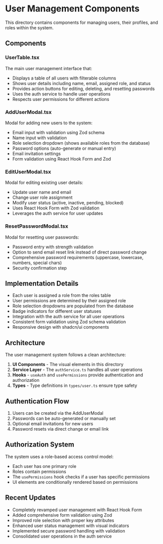 # User Management Components

This directory contains components for managing users, their profiles, and roles within the system.

## Components

### UserTable.tsx

The main user management interface that:

- Displays a table of all users with filterable columns
- Shows user details including name, email, assigned role, and status
- Provides action buttons for editing, deleting, and resetting passwords
- Uses the auth service to handle user operations
- Respects user permissions for different actions

### AddUserModal.tsx

Modal for adding new users to the system:

- Email input with validation using Zod schema
- Name input with validation
- Role selection dropdown (shows available roles from the database)
- Password options (auto-generate or manual entry)
- Email invitation settings
- Form validation using React Hook Form and Zod

### EditUserModal.tsx

Modal for editing existing user details:

- Update user name and email
- Change user role assignment
- Modify user status (active, inactive, pending, blocked)
- Uses React Hook Form with Zod validation
- Leverages the auth service for user updates

### ResetPasswordModal.tsx

Modal for resetting user passwords:

- Password entry with strength validation
- Option to send email reset link instead of direct password change
- Comprehensive password requirements (uppercase, lowercase, numbers, special chars)
- Security confirmation step

## Implementation Details

- Each user is assigned a role from the roles table
- User permissions are determined by their assigned role
- Role selection dropdowns are populated from the database
- Badge indicators for different user statuses
- Integration with the auth service for all user operations
- Consistent form validation using Zod schema validation
- Responsive design with shadcn/ui components

## Architecture

The user management system follows a clean architecture:

1. **UI Components** - The visual elements in this directory
2. **Service Layer** - The `authService.ts` handles all user operations
3. **Hooks** - `useAuth` and `usePermissions` provide authentication and authorization
4. **Types** - Type definitions in `types/user.ts` ensure type safety

## Authentication Flow

1. Users can be created via the AddUserModal
2. Passwords can be auto-generated or manually set
3. Optional email invitations for new users
4. Password resets via direct change or email link

## Authorization System

The system uses a role-based access control model:
- Each user has one primary role
- Roles contain permissions
- The `usePermissions` hook checks if a user has specific permissions
- UI elements are conditionally rendered based on permissions

## Recent Updates

- Completely revamped user management with React Hook Form
- Added comprehensive form validation using Zod
- Improved role selection with proper key attributes
- Enhanced user status management with visual indicators
- Implemented secure password handling with validation
- Consolidated user operations in the auth service